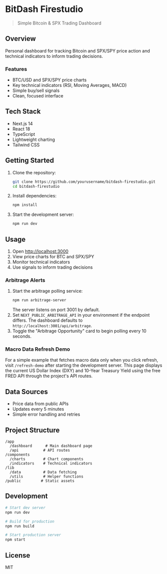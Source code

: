 # BitDash Firestudio

> Simple Bitcoin & SPX Trading Dashboard

## Overview

Personal dashboard for tracking Bitcoin and SPX/SPY price action and technical indicators to inform trading decisions.

### Features

- BTC/USD and SPX/SPY price charts
- Key technical indicators (RSI, Moving Averages, MACD)
- Simple buy/sell signals
- Clean, focused interface

## Tech Stack

- Next.js 14
- React 18
- TypeScript
- Lightweight charting
- Tailwind CSS

## Getting Started

1. Clone the repository:
   ```bash
   git clone https://github.com/yourusername/bitdash-firestudio.git
   cd bitdash-firestudio
   ```

2. Install dependencies:
   ```bash
   npm install
   ```

3. Start the development server:
   ```bash
   npm run dev
   ```

## Usage

1. Open [http://localhost:3000](http://localhost:3000)
2. View price charts for BTC and SPX/SPY
3. Monitor technical indicators
4. Use signals to inform trading decisions

### Arbitrage Alerts

1. Start the arbitrage polling service:
   ```bash
   npm run arbitrage-server
   ```
   The server listens on port 3001 by default.
2. Set `NEXT_PUBLIC_ARBITRAGE_API` in your environment if the endpoint differs.
   The dashboard defaults to `http://localhost:3001/api/arbitrage`.
3. Toggle the "Arbitrage Opportunity" card to begin polling every 10 seconds.

### Macro Data Refresh Demo

For a simple example that fetches macro data only when you click refresh, visit
`/refresh-demo` after starting the development server. This page displays the
current US Dollar Index (DXY) and 10-Year Treasury Yield using the free FRED
API through the project's API routes.

## Data Sources

- Price data from public APIs
- Updates every 5 minutes
- Simple error handling and retries

## Project Structure

```
/app
  /dashboard      # Main dashboard page
  /api           # API routes
/components
  /charts        # Chart components
  /indicators    # Technical indicators
/lib
  /data          # Data fetching
  /utils         # Helper functions
/public         # Static assets
```

## Development

```bash
# Start dev server
npm run dev

# Build for production
npm run build

# Start production server
npm start
```

## License

MIT
